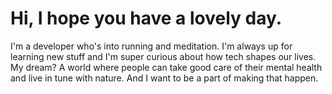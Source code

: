 # Hi, I hope you have a lovely day.

I'm a developer who's into running and meditation. I'm always up for learning new stuff and I'm super curious about how tech shapes our lives. My dream? A world where people can take good care of their mental health and live in tune with nature. And I want to be a part of making that happen.
